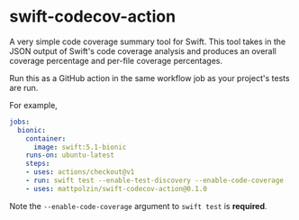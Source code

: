 # swift-codecov-action

A very simple code coverage summary tool for Swift. This tool takes in the JSON output of Swift's code coverage analysis and produces an overall coverage percentage and per-file coverage percentages.

Run this as a GitHub action in the same workflow job as your project's tests are run.

For example,
```yaml
jobs:
  bionic:
    container: 
      image: swift:5.1-bionic
    runs-on: ubuntu-latest
    steps:
    - uses: actions/checkout@v1
    - run: swift test --enable-test-discovery --enable-code-coverage
    - uses: mattpolzin/swift-codecov-action@0.1.0
```

Note the `--enable-code-coverage` argument to `swift test` is **required**.
